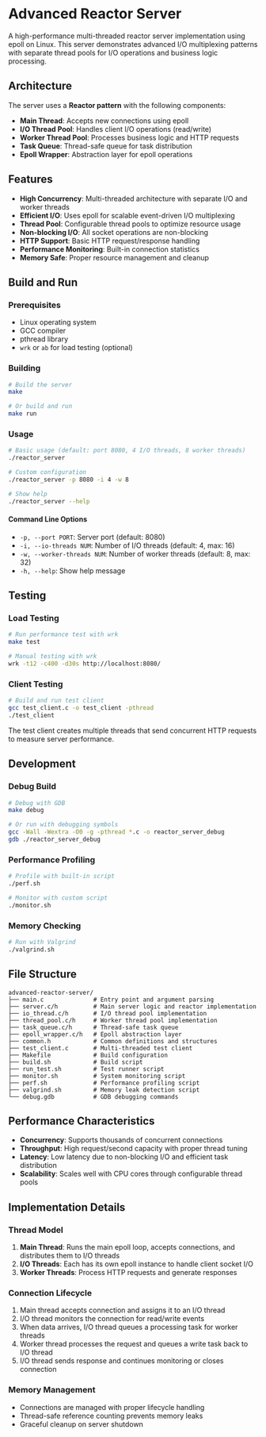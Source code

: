 # Advanced Reactor Server

A high-performance multi-threaded reactor server implementation using epoll on Linux. This server demonstrates advanced I/O multiplexing patterns with separate thread pools for I/O operations and business logic processing.

## Architecture

The server uses a **Reactor pattern** with the following components:

- **Main Thread**: Accepts new connections using epoll
- **I/O Thread Pool**: Handles client I/O operations (read/write) 
- **Worker Thread Pool**: Processes business logic and HTTP requests
- **Task Queue**: Thread-safe queue for task distribution
- **Epoll Wrapper**: Abstraction layer for epoll operations

## Features

- **High Concurrency**: Multi-threaded architecture with separate I/O and worker threads
- **Efficient I/O**: Uses epoll for scalable event-driven I/O multiplexing
- **Thread Pool**: Configurable thread pools to optimize resource usage
- **Non-blocking I/O**: All socket operations are non-blocking
- **HTTP Support**: Basic HTTP request/response handling
- **Performance Monitoring**: Built-in connection statistics
- **Memory Safe**: Proper resource management and cleanup

## Build and Run

### Prerequisites

- Linux operating system
- GCC compiler
- pthread library
- `wrk` or `ab` for load testing (optional)

### Building

```bash
# Build the server
make

# Or build and run
make run
```

### Usage

```bash
# Basic usage (default: port 8080, 4 I/O threads, 8 worker threads)
./reactor_server

# Custom configuration
./reactor_server -p 8080 -i 4 -w 8

# Show help
./reactor_server --help
```

#### Command Line Options

- `-p, --port PORT`: Server port (default: 8080)
- `-i, --io-threads NUM`: Number of I/O threads (default: 4, max: 16)
- `-w, --worker-threads NUM`: Number of worker threads (default: 8, max: 32)
- `-h, --help`: Show help message

## Testing

### Load Testing

```bash
# Run performance test with wrk
make test

# Manual testing with wrk
wrk -t12 -c400 -d30s http://localhost:8080/
```

### Client Testing

```bash
# Build and run test client
gcc test_client.c -o test_client -pthread
./test_client
```

The test client creates multiple threads that send concurrent HTTP requests to measure server performance.

## Development

### Debug Build

```bash
# Debug with GDB
make debug

# Or run with debugging symbols
gcc -Wall -Wextra -O0 -g -pthread *.c -o reactor_server_debug
gdb ./reactor_server_debug
```

### Performance Profiling

```bash
# Profile with built-in script
./perf.sh

# Monitor with custom script
./monitor.sh
```

### Memory Checking

```bash
# Run with Valgrind
./valgrind.sh
```

## File Structure

```
advanced-reactor-server/
├── main.c              # Entry point and argument parsing
├── server.c/h          # Main server logic and reactor implementation
├── io_thread.c/h       # I/O thread pool implementation
├── thread_pool.c/h     # Worker thread pool implementation
├── task_queue.c/h      # Thread-safe task queue
├── epoll_wrapper.c/h   # Epoll abstraction layer
├── common.h            # Common definitions and structures
├── test_client.c       # Multi-threaded test client
├── Makefile            # Build configuration
├── build.sh            # Build script
├── run_test.sh         # Test runner script
├── monitor.sh          # System monitoring script
├── perf.sh             # Performance profiling script
├── valgrind.sh         # Memory leak detection script
└── debug.gdb           # GDB debugging commands
```

## Performance Characteristics

- **Concurrency**: Supports thousands of concurrent connections
- **Throughput**: High request/second capacity with proper thread tuning
- **Latency**: Low latency due to non-blocking I/O and efficient task distribution
- **Scalability**: Scales well with CPU cores through configurable thread pools

## Implementation Details

### Thread Model

1. **Main Thread**: Runs the main epoll loop, accepts connections, and distributes them to I/O threads
2. **I/O Threads**: Each has its own epoll instance to handle client socket I/O
3. **Worker Threads**: Process HTTP requests and generate responses

### Connection Lifecycle

1. Main thread accepts connection and assigns it to an I/O thread
2. I/O thread monitors the connection for read/write events
3. When data arrives, I/O thread queues a processing task for worker threads
4. Worker thread processes the request and queues a write task back to I/O thread
5. I/O thread sends response and continues monitoring or closes connection

### Memory Management

- Connections are managed with proper lifecycle handling
- Thread-safe reference counting prevents memory leaks
- Graceful cleanup on server shutdown
